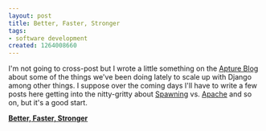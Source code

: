 ```yaml
--- 
layout: post
title: Better, Faster, Stronger
tags: 
- software development
created: 1264008660
---
```

I'm not going to cross-post but I wrote a little something on the [Apture Blog](http://blog.apture.com) about some of the things we've been doing lately to scale up with Django among other things. I suppose over the coming days I'll have to write a few posts here getting into the nitty-gritty about <a id="aptureLink_tKd7pOsk9o" href="http://pypi.python.org/pypi/Spawning">Spawning</a> vs. <a id="aptureLink_4smreJAxpR" href="http://en.wikipedia.org/wiki/Apache%20HTTP%20Server">Apache</a> and so on, but it's a good start.

<strong>[Better, Faster, Stronger](http://blog.apture.com/2010/01/bigger-faster-stronger/)</strong>
